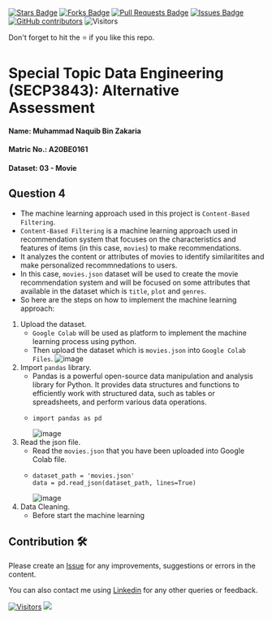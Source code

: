 <a href="https://github.com/drshahizan/SECP3843/stargazers"><img src="https://img.shields.io/github/stars/drshahizan/SECP3843" alt="Stars Badge"/></a>
<a href="https://github.com/drshahizan/SECP3843/network/members"><img src="https://img.shields.io/github/forks/drshahizan/SECP3843" alt="Forks Badge"/></a>
<a href="https://github.com/drshahizan/SECP3843/pulls"><img src="https://img.shields.io/github/issues-pr/drshahizan/SECP3843" alt="Pull Requests Badge"/></a>
<a href="https://github.com/drshahizan/SECP3843/issues"><img src="https://img.shields.io/github/issues/drshahizan/SECP3843" alt="Issues Badge"/></a>
<a href="https://github.com/drshahizan/SECP3843/graphs/contributors"><img alt="GitHub contributors" src="https://img.shields.io/github/contributors/drshahizan/SECP3843?color=2b9348"></a>
![Visitors](https://api.visitorbadge.io/api/visitors?path=https%3A%2F%2Fgithub.com%2Fdrshahizan%2FSECP3843&labelColor=%23d9e3f0&countColor=%23697689&style=flat)

Don't forget to hit the :star: if you like this repo.

# Special Topic Data Engineering (SECP3843): Alternative Assessment

#### Name: Muhammad Naquib Bin Zakaria
#### Matric No.: A20BE0161
#### Dataset: 03 - Movie

## Question 4

- The machine learning approach used in this project is `Content-Based Filtering`.
- `Content-Based Filtering` is a machine learning approach used in recommendation system that focuses on the characteristics and features of items (in this case, `movies`) to make recommendations.
- It analyzes the content or attributes of movies to identify similaritites and make personalized recommnedations to users.
- In this case, `movies.json` dataset will be used to create the movie recommendation system and will be focused on some attributes that available in the dataset which is `title`, `plot` and `genres`.
- So here are the steps on how to implement the machine learning approach:

1. Upload the dataset.
   - `Google Colab` will be used as platform to implement the machine learning process using python.
   - Then upload the dataset which is `movies.json` into `Google Colab Files`.
     ![image](https://github.com/drshahizan/SECP3843/assets/92329710/485ad071-2185-482f-8721-a3eac29a69ca)
2. Import `pandas` library.
   - Pandas is a powerful open-source data manipulation and analysis library for Python. It provides data structures and functions to efficiently work with structured data, such as tables or spreadsheets, and perform various data operations.
   - ```
     import pandas as pd
     ```
     ![image](https://github.com/drshahizan/SECP3843/assets/92329710/b63c76ba-5f02-4ade-96e8-707b144e62cd)
3. Read the json file.
   - Read the `movies.json` that you have been uploaded into Google Colab file.
   - ```
     dataset_path = 'movies.json'
     data = pd.read_json(dataset_path, lines=True)
     ```
     ![image](https://github.com/drshahizan/SECP3843/assets/92329710/d0da04fb-4356-422b-88c8-0908baf7037f)
5. Data Cleaning.
   - Before start the machine learning 





## Contribution 🛠️
Please create an [Issue](https://github.com/drshahizan/special-topic-data-engineering/issues) for any improvements, suggestions or errors in the content.

You can also contact me using [Linkedin](https://www.linkedin.com/in/drshahizan/) for any other queries or feedback.

[![Visitors](https://api.visitorbadge.io/api/visitors?path=https%3A%2F%2Fgithub.com%2Fdrshahizan&labelColor=%23697689&countColor=%23555555&style=plastic)](https://visitorbadge.io/status?path=https%3A%2F%2Fgithub.com%2Fdrshahizan)
![](https://hit.yhype.me/github/profile?user_id=81284918)




